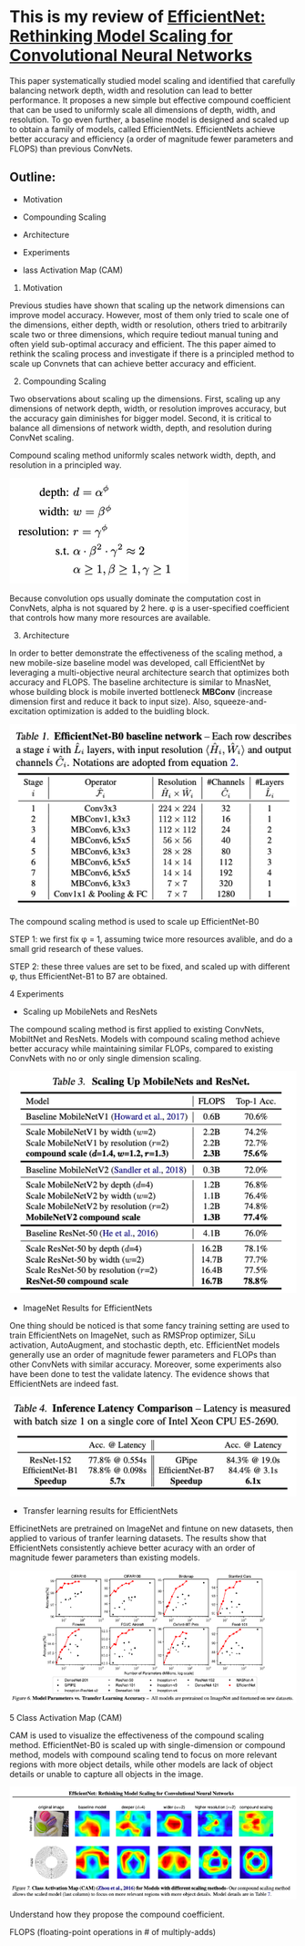 # This is my review of [EfficientNet: Rethinking Model Scaling for Convolutional Neural Networks](https://arxiv.org/abs/1905.11946v5) 

This paper systematically studied model scaling and identified that carefully balancing network depth, width and resolution can lead to better performance. It proposes a new simple but effective compound coefficient that can be used to uniformly scale all dimensions of depth, width, and resolution. To go even further, a baseline model is designed and scaled up to obtain a family of models, called EfficientNets. EfficientNets achieve better accuracy and efficiency (a order of magnitude fewer parameters and FLOPS) than previous ConvNets. 

## Outline: 

* Motivation

* Compounding Scaling

* Architecture 

* Experiments

* lass Activation Map (CAM)

1. Motivation 

Previous studies have shown that scaling up the network dimensions can improve model accuracy. However, most of them only tried to scale one of the dimensions, either depth, width or resolution, others tried to arbitrarily scale two or three dimensions, which require tediout manual tuning and often yield sub-optimal accuracy and efficient. The this paper aimed to rethink the scaling process and investigate if there is a principled method to scale up Convnets that can achieve better accuracy and efficient.  
 
2. Compounding Scaling

Two observations about scaling up the dimensions. First, scaling up any dimensions of network depth, width, or resolution improves accuracy, but the accuracy gain diminishes for bigger model. Second, it is critical to balance all dimensions of network width, depth, and resolution during ConvNet scaling. 

Compound scaling method uniformly scales network width, depth, and resolution in a principled way. 

![constrait](/images/EfficientNets/scaling_method.png) 

Because convolution ops usually dominate the computation cost in ConvNets, alpha is not squared by 2 here. φ is a user-specified coefficient that controls how many more resources are available. 

3. Architecture 

In order to better demonstrate the effectiveness of the scaling method, a new mobile-size baseline model was developed, call EfficientNet by leveraging a multi-objective neural architecture search that optimizes both accuracy and FLOPS. The baseline architecture is similar to MnasNet, whose building block is mobile inverted bottleneck **MBConv** (increase dimension first and reduce it back to input size). Also, squeeze-and-excitation optimization is added to the buidling block. 

![EfficnetNet-B0](/images/EfficientNets/EffcientNe-B0.png) 

The compound scaling method is used to scale up EfficientNet-B0

STEP 1: we first fix φ = 1, assuming twice more resources avalible, and do a small grid research of these values. 

STEP 2: these three values are set to be fixed, and scaled up with different φ, thus EfficientNet-B1 to B7 are obtained.   

4 Experiments 

* Scaling up MobileNets and ResNets

The compound scaling method is first applied to existing ConvNets, MobiltNet and ResNets. Models with compound scaling method achieve better accuracy while maintaining similar FLOPs, compared to existing ConvNets with no or only single dimension scaling. 

![scaling method on Existing Conv](/images/EfficientNets/scaling_method_res.png) 

* ImageNet Results for EfficientNets 

One thing should be noticed is that some fancy training setting are used to train EfficientNets on ImageNet, such as RMSProp optimizer, SiLu activation, AutoAugment, and stochastic depth, etc. EfficientNet models generally use an order of magnitude fewer parameters and FLOPs than other ConvNets with similar accuracy. Moreover, some experiments also have been done to test the validate latency. The evidence shows that EfficientNets are indeed fast. 

![latency_test](/images/EfficientNets/latency_test.png)  

* Transfer learning results for EfficientNets

EfficinetNets are pretrained on ImageNet and fintune on new datasets, then applied to various of tranfer learning datasets. The results show that EfficientNets consistently achieve better acuracy with an order of magnitude fewer parameters than existing models. 

![transfer_res](/images/EfficientNets/tranfer_res.png)

5 Class Activation Map (CAM)

CAM is used to visualize the effectiveness of the compound scaling method. EfficientNet-B0 is scaled up with single-dimension or compound method, models with compound scaling tend to focus on more relevant regions with more object details, while other models are lack of object details or unable to capture all objects in the image. 

![cam](/images/EfficientNets/cam.png) 



Understand how they propose the compound coefficient. 

FLOPS (floating-point operations in # of multiply-adds) 






